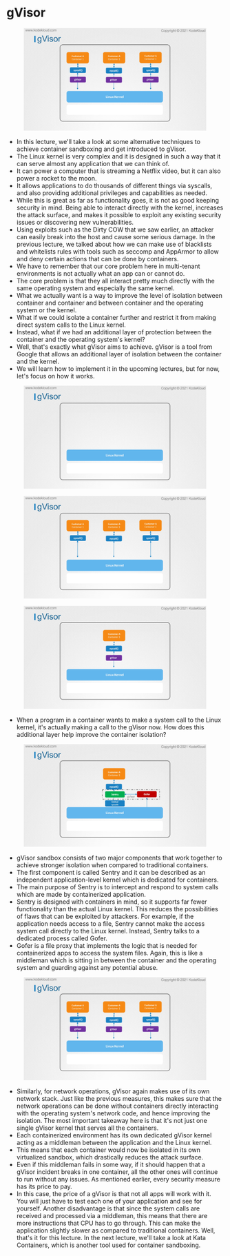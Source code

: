 # gVisor

<figure><img src="../.gitbook/assets/KodeKloud-Kubernetes-CKS-040-minimize-microservice-vulnerabilities_page-0112.jpg" alt=""><figcaption></figcaption></figure>

* In this lecture, we'll take a look at some alternative techniques to achieve container sandboxing and get introduced to gVisor.&#x20;
* The Linux kernel is very complex and it is designed in such a way that it can serve almost any application that we can think of.&#x20;
* It can power a computer that is streaming a Netflix video, but it can also power a rocket to the moon.&#x20;
* It allows applications to do thousands of different things via syscalls, and also providing additional privileges and capabilities as needed.&#x20;
* While this is great as far as functionality goes, it is not as good keeping security in mind. Being able to interact directly with the kernel, increases the attack surface, and makes it possible to exploit any existing security issues or discovering new vulnerabilities.&#x20;
* Using exploits such as the Dirty COW that we saw earlier, an attacker can easily break into the host and cause some serious damage. In the previous lecture, we talked about how we can make use of blacklists and whitelists rules with tools such as seccomp and AppArmor to allow and deny certain actions that can be done by containers.&#x20;
* We have to remember that our core problem here in multi-tenant environments is not actually what an app can or cannot do.
* &#x20;The core problem is that they all interact pretty much directly with the same operating system and especially the same kernel.&#x20;
* What we actually want is a way to improve the level of isolation between container and container and between container and the operating system or the kernel.&#x20;
* What if we could isolate a container further and restrict it from making direct system calls to the Linux kernel.&#x20;
* Instead, what if we had an additional layer of protection between the container and the operating system's kernel?&#x20;
* Well, that's exactly what gVisor aims to achieve. gVisor is a tool from Google that allows an additional layer of isolation between the container and the kernel.
* &#x20;We will learn how to implement it in the upcoming lectures, but for now, let's focus on how it works.

<figure><img src="../.gitbook/assets/KodeKloud-Kubernetes-CKS-040-minimize-microservice-vulnerabilities_page-0107.jpg" alt=""><figcaption></figcaption></figure>

<figure><img src="../.gitbook/assets/KodeKloud-Kubernetes-CKS-040-minimize-microservice-vulnerabilities_page-0108.jpg" alt=""><figcaption></figcaption></figure>

<figure><img src="../.gitbook/assets/KodeKloud-Kubernetes-CKS-040-minimize-microservice-vulnerabilities_page-0110.jpg" alt=""><figcaption></figcaption></figure>

* When a program in a container wants to make a system call to the Linux kernel, it's actually making a call to the gVisor now. How does this additional layer help improve the container isolation?

<figure><img src="../.gitbook/assets/KodeKloud-Kubernetes-CKS-040-minimize-microservice-vulnerabilities_page-0111.jpg" alt=""><figcaption></figcaption></figure>

* gVisor sandbox consists of two major components that work together to achieve stronger isolation when compared to traditional containers.&#x20;
* The first component is called Sentry and it can be described as an independent application-level kernel which is dedicated for containers.&#x20;
* The main purpose of Sentry is to intercept and respond to system calls which are made by containerized application.&#x20;
* Sentry is designed with containers in mind, so it supports far fewer functionality than the actual Linux kernel. This reduces the possibilities of flaws that can be exploited by attackers. For example, if the application needs access to a file, Sentry cannot make the access system call directly to the Linux kernel. Instead, Sentry talks to a dedicated process called Gofer.&#x20;
* Gofer is a file proxy that implements the logic that is needed for containerized apps to access the system files. Again, this is like a middleman which is sitting in between the container and the operating system and guarding against any potential abuse.

<figure><img src="../.gitbook/assets/KodeKloud-Kubernetes-CKS-040-minimize-microservice-vulnerabilities_page-0109.jpg" alt=""><figcaption></figcaption></figure>

* Similarly, for network operations, gVisor again makes use of its own network stack. Just like the previous measures, this makes sure that the network operations can be done without containers directly interacting with the operating system's network code, and hence improving the isolation. The most important takeaway here is that it's not just one single gVisor kernel that serves all the containers.&#x20;
* Each containerized environment has its own dedicated gVisor kernel acting as a middleman between the application and the Linux kernel.
* &#x20;This means that each container would now be isolated in its own virtualized sandbox, which drastically reduces the attack surface.&#x20;
* Even if this middleman fails in some way, if it should happen that a gVisor incident breaks in one container, all the other ones will continue to run without any issues. As mentioned earlier, every security measure has its price to pay.
* In this case, the price of a gVisor is that not all apps will work with it. You will just have to test each one of your application and see for yourself. Another disadvantage is that since the system calls are received and processed via a middleman, this means that there are more instructions that CPU has to go through. This can make the application slightly slower as compared to traditional containers. Well, that's it for this lecture. In the next lecture, we'll take a look at Kata Containers, which is another tool used for container sandboxing.
